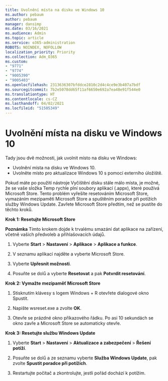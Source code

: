 ```yaml
---
title: Uvolnění místa na disku ve Windows 10
ms.author: pebaum
author: pebaum
manager: dansimp
ms.date: 03/16/2021
ms.audience: Admin
ms.topic: article
ms.service: o365-administration
ROBOTS: NOINDEX, NOFOLLOW
localization_priority: Priority
ms.collection: Adm_O365
ms.custom:
- "9771"
- "9774"
- "9005390"
- "9005403"
ms.openlocfilehash: 2313636307bfddce2810c2d4c4ce9e3b407a7bdf
ms.sourcegitcommit: 7b2e5078dd65f11af6650e692a7ea48e91f544e0
ms.translationtype: HT
ms.contentlocale: cs-CZ
ms.lasthandoff: 04/02/2021
ms.locfileid: "51505349"
---
```

# <a name="free-up-drive-space-in-windows-10"></a>Uvolnění místa na disku ve Windows 10

Tady jsou dvě možnosti, jak uvolnit místo na disku ve Windows:

- Uvolnění místa na disku ve Windows 10.
- Uvolněte místo pro aktualizace Windows 10 s pomocí externího úložiště.

Pokud máte po použití nástroje Vyčištění disku stále málo místa, je možné, že se vaše složka Temp rychle plní soubory aplikací (.appx), které používá Microsoft Store. Tento problém vyřešíte resetováním Microsoft Store, vymazáním mezipaměti Microsoft Store a spuštěním poradce při potížích služby Windows Update. Zavřete Microsoft Store předtím, než se pustíte do těchto kroků.

**Krok 1: Resetujte Microsoft Store**

**Poznámka** Tímto krokem dojde k trvalému smazání dat aplikace na zařízení, včetně vašich předvoleb a přihlašovacích údajů.

1. Vyberte **Start** > **Nastavení** > **Aplikace** > **Aplikace a funkce**.

1. V seznamu aplikací najděte a vyberte Microsoft Store.

1. Vyberte **Upřesnit možnosti**.

1. Posuňte se dolů a vyberte **Resetovat** a pak **Potvrdit resetování**.

**Krok 2: Vymažte mezipaměť Microsoft Store**

1. Stisknutím klávesy s logem Windows + R otevřete dialogové okno Spustit.

1. Napište wsreset.exe a zvolte **OK**.

1. Otevře se prázdné okno příkazového řádku. Po asi 10 sekundách se okno zavře a Microsoft Store se automaticky otevře.

**Krok 3: Resetujte službu Windows Update**

1. Vyberte **Start** > **Nastavení** > **Aktualizace a zabezpečení** > **Řešení potíží**.

1. Posuňte se dolů a ze seznamu vyberte **Služba Windows Update**, pak zvolte **Spustit poradce při potížích**.

1. Restartujte počítač a zkontrolujte, jestli pořád dochází k potížím.

